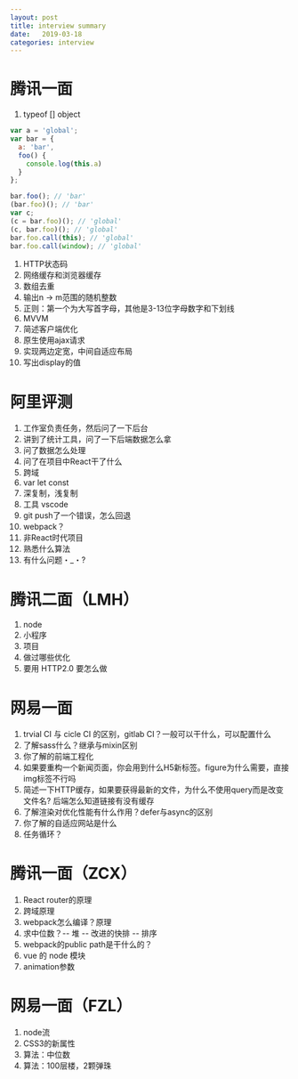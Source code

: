 ```yaml
---
layout: post
title: interview summary
date:   2019-03-18
categories: interview
---
```


# 腾讯一面

1. typeof [] object

```js
var a = 'global';
var bar = {
  a: 'bar',
  foo() {
    console.log(this.a)
  }
};

bar.foo(); // 'bar'
(bar.foo)(); // 'bar'
var c;
(c = bar.foo)(); // 'global'
(c, bar.foo)(); // 'global'
bar.foo.call(this); // 'global'
bar.foo.call(window); // 'global'
```

1. HTTP状态码
2. 网络缓存和浏览器缓存
3. 数组去重
4. 输出n -> m范围的随机整数
5. 正则：第一个为大写首字母，其他是3-13位字母数字和下划线
6. MVVM
7. 简述客户端优化
8. 原生使用ajax请求
9. 实现两边定宽，中间自适应布局
10. 写出display的值


# 阿里评测

1. 工作室负责任务，然后问了一下后台
2. 讲到了统计工具，问了一下后端数据怎么拿
3. 问了数据怎么处理
4. 问了在项目中React干了什么
5. 跨域
6. var let const
7. 深复制，浅复制
8. 工具 vscode
9. git push了一个错误，怎么回退
10. webpack？
11. 非React时代项目
12. 熟悉什么算法
13. 有什么问题・_・?


# 腾讯二面（LMH）
1. node
2. 小程序
3. 项目
4. 做过哪些优化
5. 要用 HTTP2.0 要怎么做


# 网易一面

1. trvial CI 与 cicle CI 的区别，gitlab CI？一般可以干什么，可以配置什么
2. 了解sass什么？继承与mixin区别
3. 你了解的前端工程化
4. 如果要重构一个新闻页面，你会用到什么H5新标签。figure为什么需要，直接img标签不行吗
5. 简述一下HTTP缓存，如果要获得最新的文件，为什么不使用query而是改变文件名? 后端怎么知道链接有没有缓存
6. 了解渲染对优化性能有什么作用？defer与async的区别
7. 你了解的自适应网站是什么
8. 任务循环？


# 腾讯一面（ZCX）
1. React router的原理
2. 跨域原理
3. webpack怎么编译？原理
4. 求中位数？-- 堆 -- 改进的快排 -- 排序
5. webpack的public path是干什么的？
6. vue 的 node 模块
7. animation参数

# 网易一面（FZL）
1. node流
2. CSS3的新属性
3. 算法：中位数
4. 算法：100层楼，2颗弹珠